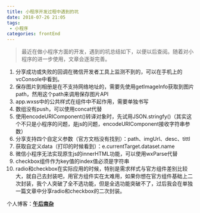 ```yaml
---
title: 小程序开发过程中遇到的坑
date: 2018-07-26 21:05
tags:
 - 小程序       
categories: frontEnd
---
```


> 最近在做小程序方面的开发，遇到的坑总结如下，以便以后查阅。随着对小程序的进一步使用，文章会逐渐完善。

<!-- more -->

1. 分享成功或失败的回调在微信开发者工具上监测不到的，可以在手机上的vcConsole中看到。
2. 保存图片到相册是在不支持网络地址的，需要先使用getImageInfo获取到图片path，然用这个path来调用保存图片API
3. app.wxss中的公共样式在组件中不起作用，需要单独书写
4. 数组没有push，可以使用concat代替
5. 使用encodeURIComponent()转译对象时，先试用JSON.stringfy()（其实这个不只是小程序的问题，是js的问题，encodeURIComponent接收字符串参数）
6. 分享支持四个自定义参数（官方文档没有找到）：path、imgUrl、desc、tittl
7. 获取自定义data（打印的时候看到）：e.currentTarget.dataset.name
8. 微信小程序无法实现原生js的innerHTML功能，可以使用wxParse代替
9. checkbox组件作为key值的index值必须是字符串
10. radio和checkbox在实际应用的时候，特别是需求样式与官方组件差别比较大，就自己去封装吧，用官方组件实在太难用，如果你想在官方组件基础上二次封装，我个人突破了全不选功能，但是全选功能突破不了，过后我会在单独一篇文章中分享radio和checkbox的二次封装。

个人博客：[**午后南杂**](http://recoluan.gitlab.io) 
